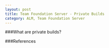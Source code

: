 ```yaml
---
layout: post
title: Team Foundation Server - Private Builds
category: ALM, Team Foundation Server
---
```


###What are private builds?


###References